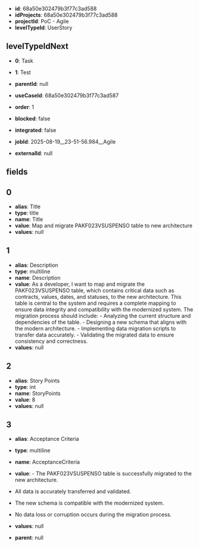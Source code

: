 - **id**: 68a50e302479b3f77c3ad588
- **idProjects**: 68a50e302479b3f77c3ad588
- **projectId**: PoC - Agile
- **levelTypeId**: UserStory
## levelTypeIdNext
- **0**: Task
- **1**: Test

- **parentId**: null
- **useCaseId**: 68a50e302479b3f77c3ad587
- **order**: 1
- **blocked**: false
- **integrated**: false
- **jobId**: 2025-08-19__23-51-56.984__Agile
- **externalId**: null
## fields
## 0
- **alias**: Title
- **type**: title
- **name**: Title
- **value**: Map and migrate PAKF023VSUSPENSO table to new architecture
- **values**: null

## 1
- **alias**: Description
- **type**: multiline
- **name**: Description
- **value**: As a developer, I want to map and migrate the PAKF023VSUSPENSO table, which contains critical data such as contracts, values, dates, and statuses, to the new architecture. This table is central to the system and requires a complete mapping to ensure data integrity and compatibility with the modernized system. The migration process should include: - Analyzing the current structure and dependencies of the table. - Designing a new schema that aligns with the modern architecture. - Implementing data migration scripts to transfer data accurately. - Validating the migrated data to ensure consistency and correctness.
- **values**: null

## 2
- **alias**: Story Points
- **type**: int
- **name**: StoryPoints
- **value**: 8
- **values**: null

## 3
- **alias**: Acceptance Criteria
- **type**: multiline
- **name**: AcceptanceCriteria
- **value**: - The PAKF023VSUSPENSO table is successfully migrated to the new architecture.
- All data is accurately transferred and validated.
- The new schema is compatible with the modernized system.
- No data loss or corruption occurs during the migration process.
- **values**: null


- **parent**: null
